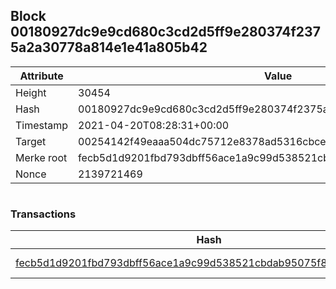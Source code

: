 ## Block 00180927dc9e9cd680c3cd2d5ff9e280374f2375a2a30778a814e1e41a805b42

Attribute | Value
--- | ---
Height | 30454
Hash | 00180927dc9e9cd680c3cd2d5ff9e280374f2375a2a30778a814e1e41a805b42
Timestamp | 2021-04-20T08:28:31+00:00
Target | 00254142f49eaaa504dc75712e8378ad5316cbcead634704b3734b6271167cc4
Merke root | fecb5d1d9201fbd793dbff56ace1a9c99d538521cbdab95075f8b513d2be12db
Nonce | 2139721469

```

```

### Transactions

Hash | Amount
--- | ---
[fecb5d1d9201fbd793dbff56ace1a9c99d538521cbdab95075f8b513d2be12db](fecb5d1d9201fbd793dbff56ace1a9c99d538521cbdab95075f8b513d2be12db.md) | 10.00000000 SKEPTI 
